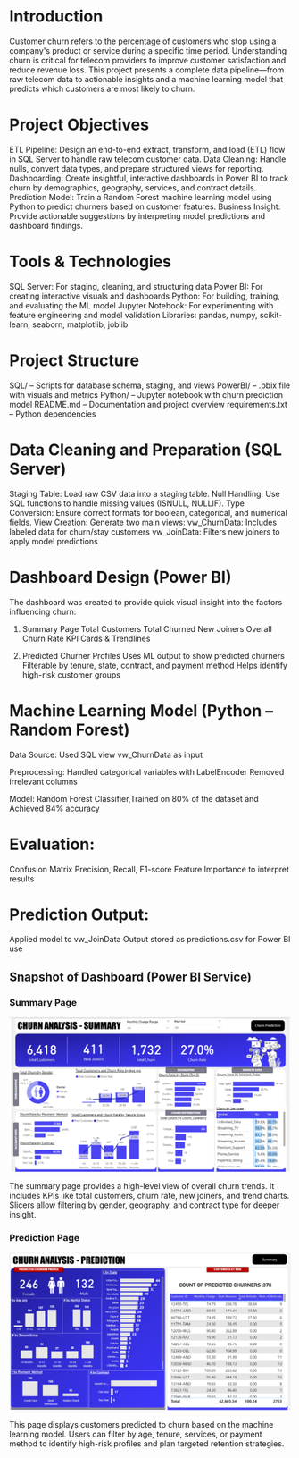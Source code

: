 # Introduction
Customer churn refers to the percentage of customers who stop using a company's product or service during a specific time period. Understanding churn is critical for telecom providers to improve customer satisfaction and reduce revenue loss. This project presents a complete data pipeline—from raw telecom data to actionable insights and a machine learning model that predicts which customers are most likely to churn.

# Project Objectives
ETL Pipeline: Design an end-to-end extract, transform, and load (ETL) flow in SQL Server to handle raw telecom customer data.
Data Cleaning: Handle nulls, convert data types, and prepare structured views for reporting.
Dashboarding: Create insightful, interactive dashboards in Power BI to track churn by demographics, geography, services, and contract details.
Prediction Model: Train a Random Forest machine learning model using Python to predict churners based on customer features.
Business Insight: Provide actionable suggestions by interpreting model predictions and dashboard findings.

# Tools & Technologies
SQL Server: For staging, cleaning, and structuring data
Power BI: For creating interactive visuals and dashboards
Python: For building, training, and evaluating the ML model
Jupyter Notebook: For experimenting with feature engineering and model validation
Libraries: pandas, numpy, scikit-learn, seaborn, matplotlib, joblib

#  Project Structure
SQL/ – Scripts for database schema, staging, and views
PowerBI/ – .pbix file with visuals and metrics
Python/ – Jupyter notebook with churn prediction model
README.md – Documentation and project overview
requirements.txt – Python dependencies

#  Data Cleaning and Preparation (SQL Server)
Staging Table: Load raw CSV data into a staging table.
Null Handling: Use SQL functions to handle missing values (ISNULL, NULLIF).
Type Conversion: Ensure correct formats for boolean, categorical, and numerical fields.
View Creation: Generate two main views:
vw_ChurnData: Includes labeled data for churn/stay customers
vw_JoinData: Filters new joiners to apply model predictions

#  Dashboard Design (Power BI)
The dashboard was created to provide quick visual insight into the factors influencing churn:

1. Summary Page
Total Customers
Total Churned
New Joiners
Overall Churn Rate
KPI Cards & Trendlines


2. Predicted Churner Profiles
Uses ML output to show predicted churners
Filterable by tenure, state, contract, and payment method
Helps identify high-risk customer groups


#  Machine Learning Model (Python – Random Forest)
Data Source: Used SQL view vw_ChurnData as input

Preprocessing:
Handled categorical variables with LabelEncoder
Removed irrelevant columns

Model: Random Forest Classifier,Trained on 80% of the dataset and Achieved 84% accuracy

# Evaluation:
Confusion Matrix
Precision, Recall, F1-score
Feature Importance to interpret results

# Prediction Output:
Applied model to vw_JoinData
Output stored as predictions.csv for Power BI use

## Snapshot of Dashboard (Power BI Service)

### Summary Page
![Summary Page](summary_page.png)

The summary page provides a high-level view of overall churn trends. It includes KPIs like total customers, churn rate, new joiners, and trend charts. Slicers allow filtering by gender, geography, and contract type for deeper insight.

### Prediction Page
![Prediction Page](prediction_page.png)

This page displays customers predicted to churn based on the machine learning model. Users can filter by age, tenure, services, or payment method to identify high-risk profiles and plan targeted retention strategies.

